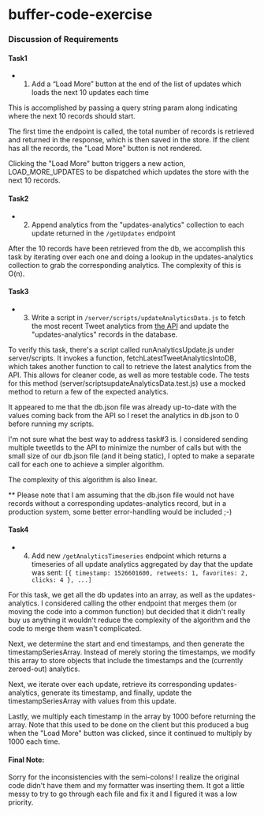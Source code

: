 # buffer-code-exercise


### Discussion of Requirements

#### Task1
* 1. Add a “Load More” button at the end of the list of updates which loads the next 10 updates each time

This is accomplished by passing a query string param along indicating where the next 10 records should start.

The first time the endpoint is called, the total number of records is retrieved and returned in the response, which is then saved in the store.  If the client has all the records, the "Load More" button is not rendered.

Clicking the "Load More" button triggers a new action, LOAD_MORE_UPDATES to be dispatched which updates the store with the next 10 records.

#### Task2
* 2. Append analytics from the "updates-analytics" collection to each update returned in the `/getUpdates` endpoint

After the 10 records have been retrieved from the db, we accomplish this task by iterating over each one and doing a lookup in the updates-analytics collection to grab the corresponding analytics.  The complexity of this is O(n).

#### Task3
* 3. Write a script in `/server/scripts/updateAnalyticsData.js` to fetch the most recent Tweet analytics from [the API](https://github.com/bufferapp/buffer-code-exercise-api#buffer-code-exercise-api) and update the "updates-analytics" records in the database.

To verify this task, there's a script called runAnalyticsUpdate.js under server/scripts.  It invokes a function, fetchLatestTweetAnalyticsIntoDB, which takes another function to call to retrieve the latest analytics from the API.  This allows for cleaner code, as well as more testable code.  The tests for this method (server/scriptsupdateAnalyticsData.test.js) use a mocked method to return a few of the expected analytics.

It appeared to me that the db.json file was already up-to-date with the values coming back from the API so I reset the analytics in db.json to 0 before running my scripts.

I'm not sure what the best way to address task#3 is.  I considered sending multiple tweetIds to the API to minimize the number of calls but with the small size of our db.json file (and it being static), I opted to make a separate call for each one to achieve a simpler algorithm.

The complexity of this algorithm is also linear.

** Please note that I am assuming that the db.json file would not have records without a corresponding updates-analytics record, but in a production system, some better error-handling would be included ;-)

#### Task4
* 4. Add new `/getAnalyticsTimeseries` endpoint which returns a timeseries of all update analytics aggregated by day that the update was sent: `[{ timestamp: 1526601600, retweets: 1, favorites: 2, clicks: 4 }, ...]`

For this task, we get all the db updates into an array, as well as the updates-analytics.  I considered calling the other endpoint that merges them (or moving the code into a common function) but decided that it didn't really buy us anything it wouldn't reduce the complexity of the algorithm and the code to merge them wasn't complicated.

Next, we determine the start and end timestamps, and then generate the timestampSeriesArray.  Instead of merely storing the timestamps, we modify this array to store objects that include the timestamps and the (currently zeroed-out) analytics.

Next, we iterate over each update, retrieve its corresponding updates-analytics, generate its timestamp, and finally, update the  timestampSeriesArray with values from this update.

Lastly, we multiply each timestamp in the array by 1000 before returning the array.  Note that this used to be done on the client but this produced a bug when the "Load More" button was clicked, since it continued to multiply by 1000 each time.

#### Final Note:
Sorry for the inconsistencies with the semi-colons!  I realize the original code didn't have them and my formatter was inserting them.  It got a little messy to try to go through each file and fix it and I figured it was a low priority.  
